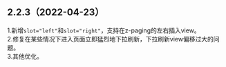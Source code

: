 ## 2.2.3（2022-04-23）
1.新增`slot="left"`和`slot="right"`，支持在z-paging的左右插入view。  
2.修复在某些情况下进入页面立即猛烈地下拉刷新，下拉刷新view偏移过大的问题。  
3.其他优化。

